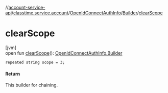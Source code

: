 //[account-service-api](../../../../index.md)/[classtime.service.account](../../index.md)/[OpenIdConnectAuthInfo](../index.md)/[Builder](index.md)/[clearScope](clear-scope.md)

# clearScope

[jvm]\
open fun [clearScope](clear-scope.md)(): [OpenIdConnectAuthInfo.Builder](index.md)

`repeated string scope = 3;`

#### Return

This builder for chaining.
